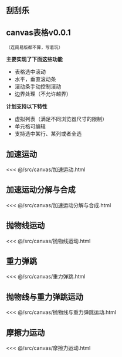 ## 刮刮乐
  <canvas-brush-ticket />

## canvas表格v0.0.1
  `（连简易版都不算，写着玩）`

  **主要实现了下面这些功能**
  - 表格选中滚动
  - 水平，垂直滚动条
  - 滚动条手动控制滚动
  - 边界处理（不允许越界）

  **计划支持以下特性**
  - 虚拟列表（满足不同浏览器尺寸的限制）
  - 单元格可编辑
  - 支持选中某行、某列或者全选
  <canvas-sheet-table />
  
## 加速运动 
<<< @/src/canvas/加速运动.html
## 加速运动分解与合成
<<< @/src/canvas/加速运动分解与合成.html
## 抛物线运动
<<< @/src/canvas/抛物线运动.html
## 重力弹跳
<<< @/src/canvas/重力弹跳.html
## 抛物线与重力弹跳运动
<<< @/src/canvas/抛物线与重力弹跳运动.html
## 摩擦力运动
<<< @/src/canvas/摩擦力运动.html

